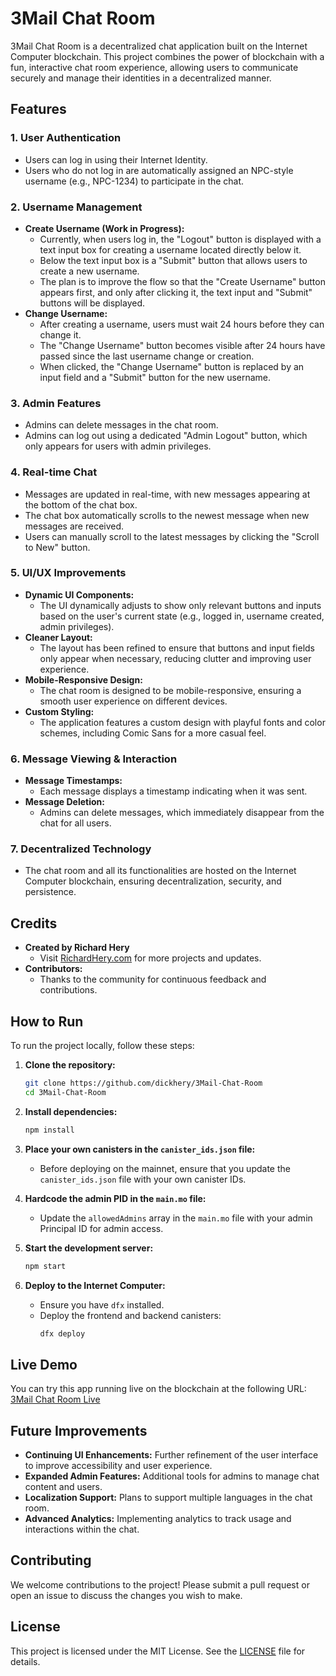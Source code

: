
# 3Mail Chat Room

3Mail Chat Room is a decentralized chat application built on the Internet Computer blockchain. This project combines the power of blockchain with a fun, interactive chat room experience, allowing users to communicate securely and manage their identities in a decentralized manner.

## Features

### 1. **User Authentication**
   - Users can log in using their Internet Identity.
   - Users who do not log in are automatically assigned an NPC-style username (e.g., NPC-1234) to participate in the chat.

### 2. **Username Management**
   - **Create Username (Work in Progress):** 
     - Currently, when users log in, the "Logout" button is displayed with a text input box for creating a username located directly below it.
     - Below the text input box is a "Submit" button that allows users to create a new username.
     - The plan is to improve the flow so that the "Create Username" button appears first, and only after clicking it, the text input and "Submit" buttons will be displayed.
   - **Change Username:** 
     - After creating a username, users must wait 24 hours before they can change it.
     - The "Change Username" button becomes visible after 24 hours have passed since the last username change or creation.
     - When clicked, the "Change Username" button is replaced by an input field and a "Submit" button for the new username.

### 3. **Admin Features**
   - Admins can delete messages in the chat room.
   - Admins can log out using a dedicated "Admin Logout" button, which only appears for users with admin privileges.

### 4. **Real-time Chat**
   - Messages are updated in real-time, with new messages appearing at the bottom of the chat box.
   - The chat box automatically scrolls to the newest message when new messages are received.
   - Users can manually scroll to the latest messages by clicking the "Scroll to New" button.

### 5. **UI/UX Improvements**
   - **Dynamic UI Components:**
     - The UI dynamically adjusts to show only relevant buttons and inputs based on the user's current state (e.g., logged in, username created, admin privileges).
   - **Cleaner Layout:**
     - The layout has been refined to ensure that buttons and input fields only appear when necessary, reducing clutter and improving user experience.
   - **Mobile-Responsive Design:**
     - The chat room is designed to be mobile-responsive, ensuring a smooth user experience on different devices.
   - **Custom Styling:**
     - The application features a custom design with playful fonts and color schemes, including Comic Sans for a more casual feel.

### 6. **Message Viewing & Interaction**
   - **Message Timestamps:**
     - Each message displays a timestamp indicating when it was sent.
   - **Message Deletion:**
     - Admins can delete messages, which immediately disappear from the chat for all users.

### 7. **Decentralized Technology**
   - The chat room and all its functionalities are hosted on the Internet Computer blockchain, ensuring decentralization, security, and persistence.

## Credits

- **Created by Richard Hery**
  - Visit [RichardHery.com](http://richardhery.com) for more projects and updates.
- **Contributors:**
  - Thanks to the community for continuous feedback and contributions.

## How to Run

To run the project locally, follow these steps:

1. **Clone the repository:**
   ```bash
   git clone https://github.com/dickhery/3Mail-Chat-Room
   cd 3Mail-Chat-Room
   ```

2. **Install dependencies:**
   ```bash
   npm install
   ```

3. **Place your own canisters in the `canister_ids.json` file:**
   - Before deploying on the mainnet, ensure that you update the `canister_ids.json` file with your own canister IDs.

4. **Hardcode the admin PID in the `main.mo` file:**
   - Update the `allowedAdmins` array in the `main.mo` file with your admin Principal ID for admin access.

5. **Start the development server:**
   ```bash
   npm start
   ```

6. **Deploy to the Internet Computer:**
   - Ensure you have `dfx` installed.
   - Deploy the frontend and backend canisters:
     ```bash
     dfx deploy
     ```

## Live Demo

You can try this app running live on the blockchain at the following URL:  
[3Mail Chat Room Live](https://bnze3-uyaaa-aaaam-adblq-cai.icp0.io/)

## Future Improvements

- **Continuing UI Enhancements:** Further refinement of the user interface to improve accessibility and user experience.
- **Expanded Admin Features:** Additional tools for admins to manage chat content and users.
- **Localization Support:** Plans to support multiple languages in the chat room.
- **Advanced Analytics:** Implementing analytics to track usage and interactions within the chat.

## Contributing

We welcome contributions to the project! Please submit a pull request or open an issue to discuss the changes you wish to make.

## License

This project is licensed under the MIT License. See the [LICENSE](LICENSE) file for details.
